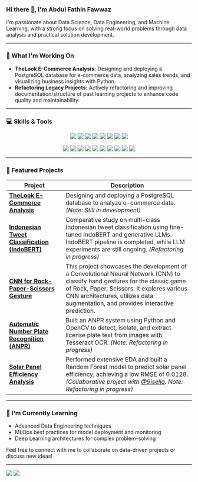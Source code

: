 ### Hi there 👋, I'm Abdul Fathin Fawwaz

I'm passionate about Data Science, Data Engineering, and Machine Learning, with a strong focus on solving real-world problems through data analysis and practical solution development.

---

### 🔭 What I'm Working On

- **TheLook E-Commerce Analysis:** Designing and deploying a PostgreSQL database for e-commerce data, analyzing sales trends, and visualizing business insights with Python.
- **Refactoring Legacy Projects:** Actively refactoring and improving documentation/structure of past learning projects to enhance code quality and maintainability.

---

### 💻 Skills & Tools

<p align="center">
  <a href="https://www.python.org/" target="_blank"><img src="https://img.shields.io/badge/Python-3776AB?style=flat-square&logo=python&logoColor=white" /></a>
  <a href="https://www.r-project.org/" target="_blank"><img src="https://img.shields.io/badge/R-276DC3?style=flat-square&logo=r&logoColor=white" /></a>
  <a href="https://en.wikipedia.org/wiki/SQL" target="_blank"><img src="https://img.shields.io/badge/SQL-4479A1?style=flat-square&logo=sqlite&logoColor=white" /></a>
  <a href="https://www.mysql.com/" target="_blank"><img src="https://img.shields.io/badge/MySQL-4479A1?style=flat-square&logo=mysql&logoColor=white" /></a>
  <a href="https://www.postgresql.org/" target="_blank"><img src="https://img.shields.io/badge/PostgreSQL-336791?style=flat-square&logo=postgresql&logoColor=white" /></a>
  <a href="https://git-scm.com/" target="_blank"><img src="https://img.shields.io/badge/Git-F05032?style=flat-square&logo=git&logoColor=white" /></a>
  <a href="https://www.docker.com/" target="_blank"><img src="https://img.shields.io/badge/Docker-2496ED?style=flat-square&logo=docker&logoColor=white" /></a>
  <a href="https://cloud.google.com/" target="_blank"><img src="https://img.shields.io/badge/Google%20Cloud-4285F4?style=flat-square&logo=google-cloud&logoColor=white" /></a>
</p>

<p align="center">
  <a href="https://www.tensorflow.org" target="_blank"><img src="https://img.shields.io/badge/TensorFlow-FF6F00?style=flat-square&logo=tensorflow&logoColor=white" /></a>
  <a href="https://pytorch.org/" target="_blank"><img src="https://img.shields.io/badge/PyTorch-EE4C2C?style=flat-square&logo=pytorch&logoColor=white" /></a>
  <a href="https://keras.io/" target="_blank"><img src="https://img.shields.io/badge/Keras-D00000?style=flat-square&logo=keras&logoColor=white" /></a>
  <a href="https://huggingface.co/" target="_blank"><img src="https://img.shields.io/badge/Hugging%20Face-FF6F20?style=flat-square&logo=huggingface&logoColor=white" /></a>
  <a href="https://www.selenium.dev/" target="_blank"><img src="https://img.shields.io/badge/Selenium-43B02A?style=flat-square&logo=selenium&logoColor=white" /></a>
  <a href="https://scikit-learn.org/" target="_blank"><img src="https://img.shields.io/badge/scikit--learn-F7931E?style=flat-square&logo=scikit-learn&logoColor=white" /></a>
  <a href="https://pandas.pydata.org/" target="_blank"><img src="https://img.shields.io/badge/Pandas-150458?style=flat-square&logo=pandas&logoColor=white" /></a>
  <a href="https://numpy.org/" target="_blank"><img src="https://img.shields.io/badge/NumPy-013243?style=flat-square&logo=numpy&logoColor=white" /></a>
  <a href="https://matplotlib.org/" target="_blank"><img src="https://custom-icon-badges.demolab.com/badge/Matplotlib-11557C?style=flat-square&logo=matplotlib&logoColor=white" /></a>
  <a href="https://seaborn.pydata.org/" target="_blank"><img src="https://custom-icon-badges.demolab.com/badge/Seaborn-5c7da2?style=flat-square&logo=seaborn&logoColor=white" /></a>
</p>

---

### 🚀 Featured Projects

| Project                                                                                              | Description                                                                                                                            |
| ---------------------------------------------------------------------------------------------------- | -------------------------------------------------------------------------------------------------------------------------------------- |
| **[TheLook E-Commerce Analysis](https://github.com/Azvier/thelook-ecommerce-analysis)** | Designing and deploying a PostgreSQL database to analyze e-commerce data. *(Note: Still in development)* |
| **[Indonesian Tweet Classification (IndoBERT)](https://github.com/Azvier/indonesian-tweet-classification-indobert)** | Comparative study on multi-class Indonesian tweet classification using fine-tuned IndoBERT and generative LLMs. IndoBERT pipeline is completed, while LLM experiments are still ongoing. *(Refactoring in progress)* |
| **[CNN for Rock-Paper-Scissors Gesture](https://github.com/Azvier/cnn-rock-paper-scissors)**           | This project showcases the development of a Convolutional Neural Network (CNN) to classify hand gestures for the classic game of Rock, Paper, Scissors. It explores various CNN architectures, utilizes data augmentation, and provides interactive prediction. |
| **[Automatic Number Plate Recognition (ANPR)](https://github.com/Azvier/anpr-system)**                 | Built an ANPR system using Python and OpenCV to detect, isolate, and extract license plate text from images with Tesseract OCR. *(Note: Refactoring in progress)*       |
| **[Solar Panel Efficiency Analysis](https://github.com/9iselia/pv-efficiency-analysis)**               | Performed extensive EDA and built a Random Forest model to predict solar panel efficiency, achieving a low RMSE of 0.0128. *(Collaborative project with [@9iselia](https://github.com/9iselia). Note: Refactoring in progress)*             |

---

### 🌱 I'm Currently Learning

- Advanced Data Engineering techniques
- MLOps best practices for model deployment and monitoring
- Deep Learning architectures for complex problem-solving

Feel free to connect with me to collaborate on data-driven projects or discuss new ideas!

---

<a href="https://www.linkedin.com/in/abdul-fathin-fawwaz/" target="_blank"><img src="https://custom-icon-badges.demolab.com/badge/LinkedIn-0077B5?style=for-the-badge&logo=linkedin-white&logoColor=fff" /></a>
<a href="mailto:abdulfathinfawwaz@gmail.com"><img src="https://img.shields.io/badge/Email-D14836?style=for-the-badge&logo=gmail&logoColor=white" /></a>